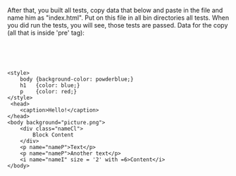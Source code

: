 After that, you built all tests, copy data that below and paste in the file and name him as "index.html". 
Put on this file in all bin directories all tests.
When you did run the tests, you will see, those tests are passed.
Data for the copy (all that is inside 'pre' tag):

<pre>
<html>
    <script language="javascript">
        alert("Hi there, and welcome.")
    </script>
    <style>
        body {background-color: powderblue;}
        h1   {color: blue;}
        p    {color: red;}
    </style>
     <head>
        <caption>Hello!</caption>
    </head>
    <body background="picture.png">
        <div class="nameCl">
            Block Content
        </div>
        <p name="nameP">Text</p>
        <p name="nameP">Another text</p>
        <i name="nameI" size = '2' with =6>Content</i>
    </body>
</html>
</pre>
